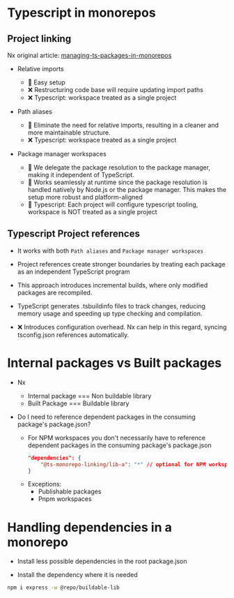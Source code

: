 # Typescript in monorepos

## Project linking

Nx original article: [managing-ts-packages-in-monorepos](https://nx.dev/blog/managing-ts-packages-in-monorepos)

- Relative imports
    - 💪 Easy setup
    - ❌ Restructuring code base will require updating import paths
    - ❌ Typescript: workspace treated as a single project

- Path aliases
    - 💪 Eliminate the need for relative imports, resulting in a cleaner and more maintainable structure.
    - ❌ Typescript: workspace treated as a single project

- Package manager workspaces
    - 💪 We delegate the package resolution to the package manager, making it independent of TypeScript.
    - 💪 Works seamlessly at runtime since the package resolution is handled natively by Node.js or the package manager. This makes the setup more robust and platform-aligned
    - 💪 Typescript: Each project will configure typescript tooling, workspace is NOT treated as a single project

## Typescript Project references

- It works with both `Path aliases` and `Package manager workspaces`
- Project references create stronger boundaries by treating each package as an independent TypeScript program
- This approach introduces incremental builds, where only modified packages are recompiled. 
- TypeScript generates .tsbuildinfo files to track changes, reducing memory usage and speeding up type checking and compilation. 

- ❌ Introduces configuration overhead. Nx can help in this regard, syncing tsconfig.json references automatically.



# Internal packages vs Built packages

- Nx
    - Internal package === Non buildable library
    - Built Package    === Buildable library


- Do I need to reference dependent packages in the consuming package's package.json?
    - For NPM workspaces you don't necessarily have to reference dependent packages in the consuming package's package.json
        ```json
        "dependencies": {
            "@ts-monorepo-linking/lib-a": "*" // optional for NPM workspaces
        }
        ```
    - Exceptions:
        - Publishable packages
        - Pnpm workspaces

# Handling dependencies in a monorepo

- Install less possible dependencies in the root package.json

- Install the dependency where it is needed

```zsh
npm i express -w @repo/buildable-lib
```
